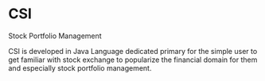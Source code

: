 CSI
===

Stock Portfolio Management

CSI is developed in Java Language dedicated primary for the simple user to get familiar with
stock exchange to popularize the financial domain for them and especially stock portfolio
management.
